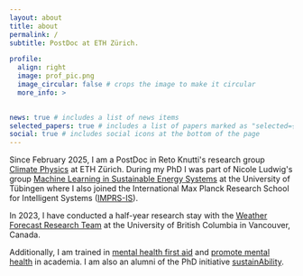 ```yaml
---
layout: about
title: about
permalink: /
subtitle: PostDoc at ETH Zürich.

profile:
  align: right
  image: prof_pic.png
  image_circular: false # crops the image to make it circular
  more_info: >
    

news: true # includes a list of news items
selected_papers: true # includes a list of papers marked as "selected={true}"
social: true # includes social icons at the bottom of the page
---
```

Since February 2025, I am a PostDoc in Reto Knutti's research group <a href="https://iac.ethz.ch/group/climate-physics.html">Climate Physics</a> at ETH Zürich.
During my PhD I was part of Nicole Ludwig's group <a href="https://www.mlsustainableenergy.com">Machine Learning in Sustainable Energy Systems</a> at the University of Tübingen where I also joined the International Max Planck Research School for Intelligent Systems (<a href="https://imprs.is.mpg.de">IMPRS-IS</a>).

<!--My current research focuses on developing probabilistic machine learning algorithms for wind power forecasting. I am very interested in physics-informed machine learning and believe that choosing the right data is at least as crucial as choosing the right model. -->

In 2023, I have conducted a half-year research stay with the <a href="https://wfrt.eoas.ubc.ca">Weather Forecast Research Team</a> at the University of British Columbia in Vancouver, Canada.

Additionally, I am trained in <a href="https://www.mentalhealthfirstaid.org">mental health first aid</a> and <a href="https://imprs.is.mpg.de/events/healthy-minds-kickoff">promote mental health</a> in academia. I am also an alumni of the PhD initiative <a href="http://www.sustainability-phd.com">sustainAbility</a>.